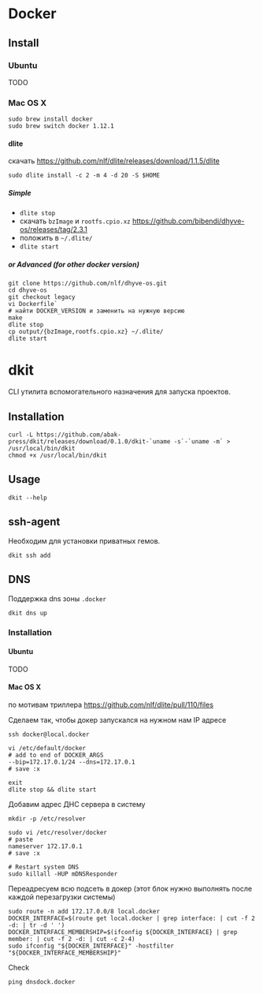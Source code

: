 # Docker

## Install

### Ubuntu

TODO

### Mac OS X

```
sudo brew install docker
sudo brew switch docker 1.12.1
```

#### dlite

скачать https://github.com/nlf/dlite/releases/download/1.1.5/dlite

`sudo dlite install -c 2 -m 4 -d 20 -S $HOME`

##### Simple

- `dlite stop`
- скачать `bzImage` и `rootfs.cpio.xz` https://github.com/bibendi/dhyve-os/releases/tag/2.3.1
- положить в `~/.dlite/`
- `dlite start`

##### or Advanced (for other docker version)

```
git clone https://github.com/nlf/dhyve-os.git
cd dhyve-os
git checkout legacy
vi Dockerfile`
# найти DOCKER_VERSION и заменить на нужную версию
make
dlite stop
cp output/{bzImage,rootfs.cpio.xz} ~/.dlite/
dlite start
```

# dkit

CLI утилита вспомогательного назначения для запуска проектов.

## Installation

```
curl -L https://github.com/abak-press/dkit/releases/download/0.1.0/dkit-`uname -s`-`uname -m` > /usr/local/bin/dkit
chmod +x /usr/local/bin/dkit
```

## Usage

```
dkit --help
```

## ssh-agent

Необходим для установки приватных гемов.

```
dkit ssh add
```

## DNS

Поддержка dns зоны `.docker`

```
dkit dns up
```

### Installation

#### Ubuntu

TODO

#### Mac OS X

по мотивам триллера https://github.com/nlf/dlite/pull/110/files

Сделаем так, чтобы докер запускался на нужном нам IP адресе
```
ssh docker@local.docker

vi /etc/default/docker
# add to end of DOCKER_ARGS
--bip=172.17.0.1/24 --dns=172.17.0.1
# save :x

exit
dlite stop && dlite start
```

Добавим адрес ДНС сервера в систему
```
mkdir -p /etc/resolver

sudo vi /etc/resolver/docker
# paste
nameserver 172.17.0.1
# save :x

# Restart system DNS
sudo killall -HUP mDNSResponder
```

Переадресуем всю подсеть в докер (этот блок нужно выполнять после каждой перезагрузки системы)
```
sudo route -n add 172.17.0.0/8 local.docker
DOCKER_INTERFACE=$(route get local.docker | grep interface: | cut -f 2 -d: | tr -d ' ')
DOCKER_INTERFACE_MEMBERSHIP=$(ifconfig ${DOCKER_INTERFACE} | grep member: | cut -f 2 -d: | cut -c 2-4)
sudo ifconfig "${DOCKER_INTERFACE}" -hostfilter "${DOCKER_INTERFACE_MEMBERSHIP}"
```

Check
```
ping dnsdock.docker
```
